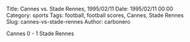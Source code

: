 Title: Cannes vs. Stade Rennes, 1995/02/11
Date: 1995/02/11 00:00
Category: sports
Tags: football, football scores, Cannes, Stade Rennes
Slug: cannes-vs-stade-rennes
Author: carbonero


Cannes 0 - 1 Stade Rennes
